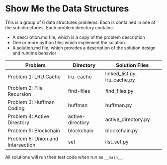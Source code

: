# Show Me the Data Structures

This is a group of 6 data structures problems. Each is contained in one of
the sub directories. Each problem directory contains:

* A description.md file, which is a copy of the problem description
* One or more python files which implement the solution
* A solution.md file, which provides a description of the solution design and
runtime behavior

| Problem | Directory | Solution Files |
|--------|------------| ---------------|
| Problem 1: LRU Cache | lru-cache | linked_list.py, lru_cache.py |
| Problem 2: File Recursion | find-files | find_files.py |
| Problem 3: Huffman Coding | huffman | huffman.py |
| Problem 4: Active Directory | active-directory | active_directory.py |
| Problem 5: Blockchain | blockchain | blockchain.py |
| Problem 6: Union and Intersection | set | list_set.py |

All solutions will run their test code when run as `__main__`.

